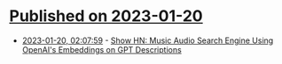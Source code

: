 # [Published on 2023-01-20](index.md)

* [2023-01-20, 02:07:59](https://news.ycombinator.com/item?id=34448334) - [Show HN: Music Audio Search Engine Using OpenAI's Embeddings on GPT Descriptions](https://muzic-sage.vercel.app/)
